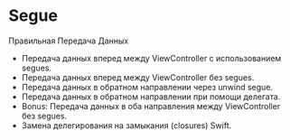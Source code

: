 # Segue
Правильная Передача Данных
 - Передача данных вперед между ViewController с использованием segues.
 - Передача данных вперед между ViewController без segues.
 - Передача данных в обратном направлении через unwind segue.
 - Передача данных в обратном направлении при помощи делегата.
 - Bonus: Передача данных в оба направления между ViewController без segues.
 - Замена делегирования на замыкания (closures) Swift.
